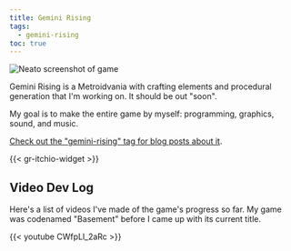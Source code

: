 ```yaml
---
title: Gemini Rising
tags:
  - gemini-rising
toc: true
---
```


![Neato screenshot of game](/games/gemini-rising/screenshot-2018-09-12.png "Screenshot as of 2018-09-12")

Gemini Rising is a Metroidvania with crafting elements and procedural generation that I'm working on. It should be out "soon".

<!--more-->

My goal is to make the entire game by myself: programming, graphics, sound, and music.

[Check out the "gemini-rising" tag for blog posts about it](/tags/gemini-rising).

{{< gr-itchio-widget >}}

## Video Dev Log

Here's a list of videos I've made of the game's progress so far. My game was codenamed "Basement" before I came up with its current title.

{{< youtube CWfpLl_2aRc >}}

